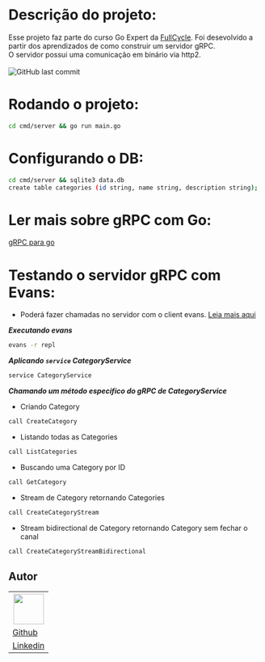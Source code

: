 # Descrição do projeto:
Esse projeto faz parte do curso Go Expert da [FullCycle](https://fullcycle.com.br/). Foi desevolvido a partir dos aprendizados de como construir um servidor gRPC.<br>
O servidor possui uma comunicação em binário via http2.
<br><br>
<img alt="GitHub last commit" src="https://img.shields.io/github/last-commit/ClaudionorJunior/go-expert-grpc">

# Rodando o projeto:
```sh
cd cmd/server && go run main.go
```

# Configurando o DB:
```sh
cd cmd/server && sqlite3 data.db
create table categories (id string, name string, description string);
```

# Ler mais sobre gRPC com Go:
[gRPC para go](https://grpc.io/docs/languages/go/quickstart/)

# Testando o servidor gRPC com Evans:
- Poderá fazer chamadas no servidor com o client evans.
[Leia mais aqui](https://github.com/ktr0731/evans)

***Executando evans***
```sh
evans -r repl
```
***Aplicando `service` CategoryService***
```sh
service CategoryService
```

***Chamando um método especifico do gRPC de CategoryService***
- Criando Category
```sh
call CreateCategory
```
- Listando todas as Categories
```sh
call ListCategories
```
- Buscando uma Category por ID
```sh
call GetCategory
```
- Stream de Category retornando Categories
```sh
call CreateCategoryStream
```
- Stream bidirectional de Category retornando Category sem fechar o canal
```sh
call CreateCategoryStreamBidirectional
```

## Autor
<table>
  <tr>
    <th><img src="https://avatars.githubusercontent.com/u/82416762?v=4" width=60></th>
  </tr>
  <tr>
    <td><a href="https://github.com/ClaudionorJunior">Github</a></td>
  </tr>
  <tr>
    <td><a href="https://www.linkedin.com/in/claudionorsilva">Linkedin</a></td>
  </tr>
</table>

